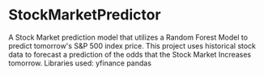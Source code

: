 # StockMarketPredictor
A Stock Market prediction model that utilizes a Random Forest Model to predict tomorrow's S&P 500 index price. This project uses historical stock data to forecast a prediction of the odds that the Stock Market Increases tomorrow.
Libraries used:
yfinance
pandas
